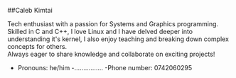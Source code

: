
   ##Caleb Kimtai
   
   Tech enthusiast with a passion for Systems and Graphics programming. 
   Skilled in C and C++, I love Linux and I have delved deeper into understanding it's kernel, 
   I also enjoy teaching and breaking down complex concepts for others.   
   Always eager to share knowledge and collaborate on exciting projects!
   
   - Pronouns: he/him
   -................
   -Phone number: 0742060295
     

<!---
Kimtai04-cloud/Kimtai04-cloud is a ✨ special ✨ repository because its `README.md` (this file) appears on your GitHub profile.
You can click the Preview link to take a look at your changes.
--->
